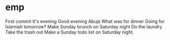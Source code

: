 # emp
First commit
It's evening
Good evening Abuja
What was for dinner
Going for Islamiah tomorrow?
Make Sunday brunch on Saturday night
Do the laundry
Take the trash out
Make a Sunday todo list on Saturday night.
